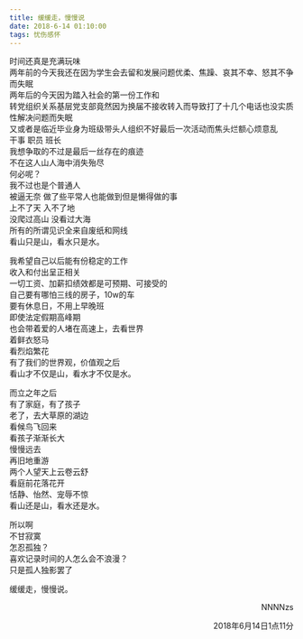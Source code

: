 ```yaml
---
title: 缓缓走，慢慢说
date: 2018-6-14 01:10:00
tags: 忧伤感怀
---
```


时间还真是充满玩味  
两年前的今天我还在因为学生会去留和发展问题优柔、焦躁、哀其不幸、怒其不争而失眠  
两年后的今天因为踏入社会的第一份工作和  
转党组织关系基层党支部竟然因为换届不接收转入而导致打了十几个电话也没实质性解决问题而失眠  
又或者是临近毕业身为班级带头人组织不好最后一次活动而焦头烂额心烦意乱  
干事 职员 班长  
我想争取的不过是最后一丝存在的痕迹  
不在这人山人海中消失殆尽  
何必呢？  
我不过也是个普通人  
被逼无奈 做了些平常人也能做到但是懒得做的事  
上不了天 入不了地  
没爬过高山 没看过大海  
所有的所谓见识全来自废纸和网线  
看山只是山，看水只是水。  
  
我希望自己以后能有份稳定的工作  
收入和付出呈正相关  
一切工资、加薪扣绩效都是可预期、可接受的  
自己要有哪怕三线的房子，10w的车  
要有休息日，不用上早晚班  
即使法定假期高峰期  
也会带着爱的人堵在高速上，去看世界  
着鲜衣怒马  
看烈焰繁花  
有了我们的世界观，价值观之后  
看山才不仅是山，看水才不仅是水。  
  
而立之年之后  
有了家庭，有了孩子  
老了，去大草原的湖边  
看候鸟飞回来  
看孩子渐渐长大  
慢慢远去   
再旧地重游  
两个人望天上云卷云舒  
看庭前花落花开  
恬静、怡然、宠辱不惊  
看山还是山，看水还是水。  
  
所以啊  
不甘寂寞  
怎忍孤独？  
喜欢记录时间的人怎么会不浪漫？  
只是孤人独影罢了  
  
缓缓走，慢慢说。  

<p align="right">NNNNzs</p>
<p align="right">2018年6月14日1点11分</p>